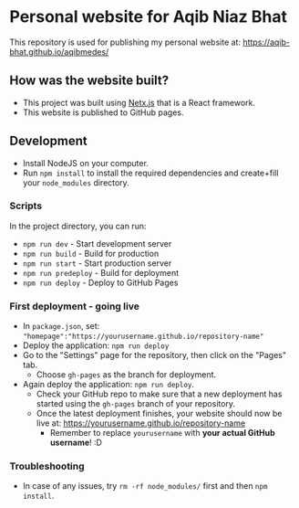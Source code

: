 # Personal website for Aqib Niaz Bhat

This repository is used for publishing my personal website at: <https://aqib-bhat.github.io/aqibmedes/>

## How was the website built?

- This project was built using [Netx.js](https://nextjs.org/docs) that is a React framework.
- This website is published to GitHub pages.

## Development

- Install NodeJS on your computer.
- Run `npm install` to install the required dependencies and create+fill your `node_modules` directory.

### Scripts

In the project directory, you can run:

- `npm run dev` - Start development server
- `npm run build` - Build for production
- `npm run start` - Start production server
- `npm run predeploy` - Build for deployment
- `npm run deploy` - Deploy to GitHub Pages

### First deployment - going live

- In `package.json`, set: `"homepage":"https://yourusername.github.io/repository-name"`
- Deploy the application: `npm run deploy`
- Go to the "Settings" page for the repository, then click on the "Pages" tab.
  - Choose `gh-pages` as the branch for deployment.
- Again deploy the application: `npm run deploy`.
  - Check your GitHub repo to make sure that a new deployment has started using the `gh-pages` branch of your repository.
  - Once the latest deployment finishes, your website should now be live at: <https://yourusername.github.io/repository-name>
    - Remember to replace `yourusername` with **your actual GitHub username**! :D

### Troubleshooting

- In case of any issues, try `rm -rf node_modules/` first and then `npm install`.
